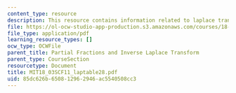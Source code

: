 ```yaml
---
content_type: resource
description: This resource contains information related to laplace transform table.
file: https://ol-ocw-studio-app-production.s3.amazonaws.com/courses/18-03sc-differential-equations-fall-2011/85dc626b650812962946ac5540508cc3_MIT18_03SCF11_laptable28.pdf
file_type: application/pdf
learning_resource_types: []
ocw_type: OCWFile
parent_title: Partial Fractions and Inverse Laplace Transform
parent_type: CourseSection
resourcetype: Document
title: MIT18_03SCF11_laptable28.pdf
uid: 85dc626b-6508-1296-2946-ac5540508cc3
---
```

